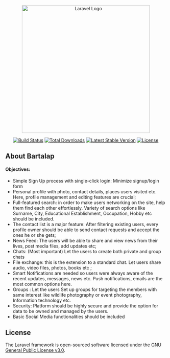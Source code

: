 <p align="center"><a href="https://laravel.com" target="_blank"><img src="https://raw.githubusercontent.com/laravel/art/master/logo-lockup/5%20SVG/2%20CMYK/1%20Full%20Color/laravel-logolockup-cmyk-red.svg" width="400" alt="Laravel Logo"></a></p>

<p align="center">
<a href="https://github.com/laravel/framework/actions"><img src="https://github.com/laravel/framework/workflows/tests/badge.svg" alt="Build Status"></a>
<a href="https://packagist.org/packages/laravel/framework"><img src="https://img.shields.io/packagist/dt/laravel/framework" alt="Total Downloads"></a>
<a href="https://packagist.org/packages/laravel/framework"><img src="https://img.shields.io/packagist/v/laravel/framework" alt="Latest Stable Version"></a>
<a href="https://packagist.org/packages/laravel/framework"><img src="https://img.shields.io/packagist/l/laravel/framework" alt="License"></a>
</p>




## About Bartalap
#### Objectives:
- Simple Sign Up process with single-click login: Minimize signup/login form
- Personal profile with photo, contact details, places users visited etc. Here, profile management
and editing features are crucial;
- Full-featured search: in order to make users networking on the site, help them find each other
effortlessly. Variety of search options like Surname, City, Educational Establishment, Occupation,
Hobby etc should be included.
- The contact list is a major feature: After filtering existing users, every profile owner should be
able to send contact requests and accept the ones he or she gets;
-  News Feed: The users will be able to share and view news from their lives, post media files, add
updates etc;
- Chats: (Most important) Let the users to create both private and group chats
- File exchange: this is the extension to a standard chat. Let users share audio, video files, photos,
books etc ;
- Smart Notifications are needed so users were always aware of the recent updates, messages,
news etc. Push notifications, emails are the most common options here.
- Groups : Let the users Set up groups for targeting the members with same interest like wildlife
photography or event photography, Information technology etc.
- Security: Platform should be highly secure and provide the option for data to be owned and
managed by the users.
- Basic Social Media functionalities should be included

<!-- ## About Laravel

Laravel is a web application framework with expressive, elegant syntax. We believe development must be an enjoyable and creative experience to be truly fulfilling. Laravel takes the pain out of development by easing common tasks used in many web projects, such as:

- [Simple, fast routing engine](https://laravel.com/docs/routing).
- [Powerful dependency injection container](https://laravel.com/docs/container).
- Multiple back-ends for [session](https://laravel.com/docs/session) and [cache](https://laravel.com/docs/cache) storage.
- Expressive, intuitive [database ORM](https://laravel.com/docs/eloquent).
- Database agnostic [schema migrations](https://laravel.com/docs/migrations).
- [Robust background job processing](https://laravel.com/docs/queues).
- [Real-time event broadcasting](https://laravel.com/docs/broadcasting).

Laravel is accessible, powerful, and provides tools required for large, robust applications. -->
<!-- ### Premium Partners

- **[Vehikl](https://vehikl.com/)**
- **[Tighten Co.](https://tighten.co)**
- **[Kirschbaum Development Group](https://kirschbaumdevelopment.com)**
- **[64 Robots](https://64robots.com)**
- **[Cubet Techno Labs](https://cubettech.com)**
- **[Cyber-Duck](https://cyber-duck.co.uk)**
- **[Many](https://www.many.co.uk)**
- **[Webdock, Fast VPS Hosting](https://www.webdock.io/en)**
- **[DevSquad](https://devsquad.com)**
- **[Curotec](https://www.curotec.com/services/technologies/laravel/)**
- **[OP.GG](https://op.gg)**
- **[WebReinvent](https://webreinvent.com/?utm_source=laravel&utm_medium=github&utm_campaign=patreon-sponsors)**
- **[Lendio](https://lendio.com)** -->



## License

The Laravel framework is open-sourced software licensed under the [GNU General Public License v3.0](https://www.gnu.org/licenses/gpl-3.0.en.html).